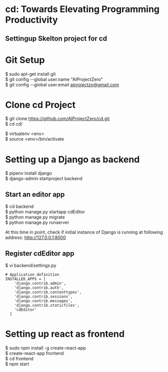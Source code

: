 # cd: Towards Elevating Programming Productivity

## Settingup Skelton project for cd

Git Setup 
=========

$ sudo apt-get install git <br/>
$ git config --global user.name "AIProjectZero" <br/>
$ git config --global user.email aiprojectzo@gmail.com <br/>

Clone cd Project
================

$ git clone https://github.com/AIProjectZero/cd.git <br/>
$ cd cd/ <br/>

$ virtualenv \<env>\
$ source \<env>/bin/activate

Setting up a Django as backend
==============================

$ pipenv install django <br/>
$ django-admin startproject backend <br/>

Start an editor app
----------------------

$ cd backend <br/>
$ python manage.py startapp cdEditor <br/>
$ python manage.py migrate <br/>
$ python manage.py runserver <br/>

At this time in point, check if initial instance of Django is running at following address: http://127.0.0.1:8000 <br/>

Register cdEditor app
---------------------

$ vi backend/settings.py

    # Application definition
    INSTALLED_APPS = [
        'django.contrib.admin',
        'django.contrib.auth',
        'django.contrib.contenttypes',
        'django.contrib.sessions',
        'django.contrib.messages',
        'django.contrib.staticfiles',
        'cdEditor' 
      ]

Setting up react as frontend
============================

$ sudo npm install -g create-react-app <br/>
$ create-react-app frontend <br/>
$ cd frontend <br/>
$ npm start <br/>





